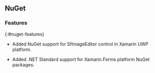 ## NuGet

### Features
{:#nuget-features}

* Added NuGet support for SfImageEditor control in Xamarin UWP platform.

* Added .NET Standard support for Xamarin.Forms platform NuGet packages.


